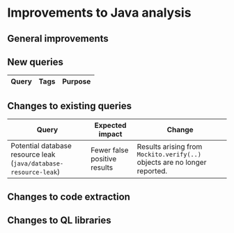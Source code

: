 # Improvements to Java analysis

## General improvements


## New queries

| **Query**                   | **Tags**  | **Purpose**                                                        |
|-----------------------------|-----------|--------------------------------------------------------------------|

## Changes to existing queries

| **Query**                  | **Expected impact**    | **Change**                                                       |
|----------------------------|------------------------|------------------------------------------------------------------|
| Potential database resource leak (`java/database-resource-leak`) | Fewer false positive results | Results arising from `Mockito.verify(..)` objects are no longer reported. |

## Changes to code extraction


## Changes to QL libraries

